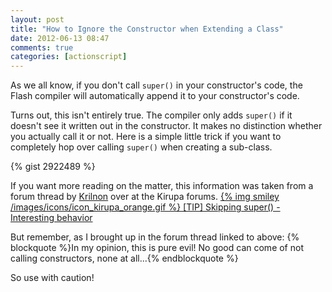 ```yaml
---
layout: post
title: "How to Ignore the Constructor when Extending a Class"
date: 2012-06-13 08:47
comments: true
categories: [actionscript]
---
```

As we all know, if you don't call `super()` in your constructor's code, the Flash compiler will automatically append it to your constructor's code.

Turns out, this isn't entirely true. The compiler only adds `super()` if it doesn't see it written out in the constructor. It makes no distinction whether you actually call it or not. Here is a simple little trick if you want to completely hop over calling `super()` when creating a sub-class.<!-- more --> 

{% gist 2922489 %}

If you want more reading on the matter, this information was taken from a forum thread by [Krilnon](http://me.reclipse.net/) over at the Kirupa forums.
[{% img smiley /images/icons/icon_kirupa_orange.gif %} [TIP] Skipping super() - Interesting behavior](http://www.kirupa.com/forum/showthread.php?363399-Tip-Skipping-super()-Interesting-behavior)

But remember, as I brought up in the forum thread linked to above:
{% blockquote %}In my opinion, this is pure evil! No good can come of not calling constructors, none at all...{% endblockquote %}

So use with caution!
